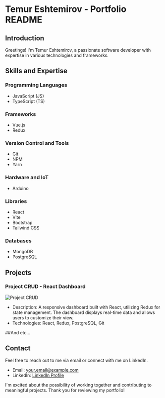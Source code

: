 # Temur Eshtemirov - Portfolio README

## Introduction
Greetings! I'm Temur Eshtemirov, a passionate software developer with expertise in various technologies and frameworks.

## Skills and Expertise

### Programming Languages
- JavaScript (JS)
- TypeScript (TS)

### Frameworks
- Vue.js
- Redux

### Version Control and Tools
- Git
- NPM
- Yarn

### Hardware and IoT
- Arduino

### Libraries
- React
- Vite
- Bootstrap
- Tailwind CSS

### Databases
- MongoDB
- PostgreSQL

## Projects

### Project CRUD - React Dashboard
![Project CRUD](https://github.com/TemurEShtemirov/CRUD)
- Description: A responsive dashboard built with React, utilizing Redux for state management. The dashboard displays real-time data and allows users to customize their view.
- Technologies: React, Redux, PostgreSQL, Git

##And etc...
 
## Contact
Feel free to reach out to me via email or connect with me on LinkedIn.

- Email: your.email@example.com
- LinkedIn: [LinkedIn Profile]([https://www.linkedin.com/in/temur-eshtemirov](https://www.linkedin.com/in/temur-eshtemirov-40a439269/))

I'm excited about the possibility of working together and contributing to meaningful projects. Thank you for reviewing my portfolio!
